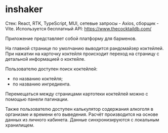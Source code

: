# inshaker

Стек: React, RTK, TypeScript, MUI, сетевые запросы - Axios, сборщик - Vite. 
Используется бесплатный API: https://www.thecocktaildb.com/

Приложение представляет собой платформу для барменов.

На главной странице по умолчанию выводится рандомайзер коктейлей.
При нажатии на карточку коктейля происходит переход на страницу с детальной информацией о коктейле.

Пользователю доступен поиск коктейлей:

- по названию коктейля;
- по названию ингредиента.

Перемещаться между страницами картотеки коктейлей можно с помощью панели пагинации.

Также пользователю доступен калькулятор содержания алкоголя в организме и времени его выведения.
Расчёт производится на основе данных из личного кабинета. Данные синхронизируются с локальным хранилищем.
